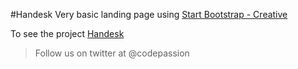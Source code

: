 #Handesk
Very basic landing page using [Start Bootstrap - Creative](https://startbootstrap.com/template-overviews/creative/)

To see the project [Handesk](https://github.com/BadChoice/handesk)

> Follow us on twitter at @codepassion
